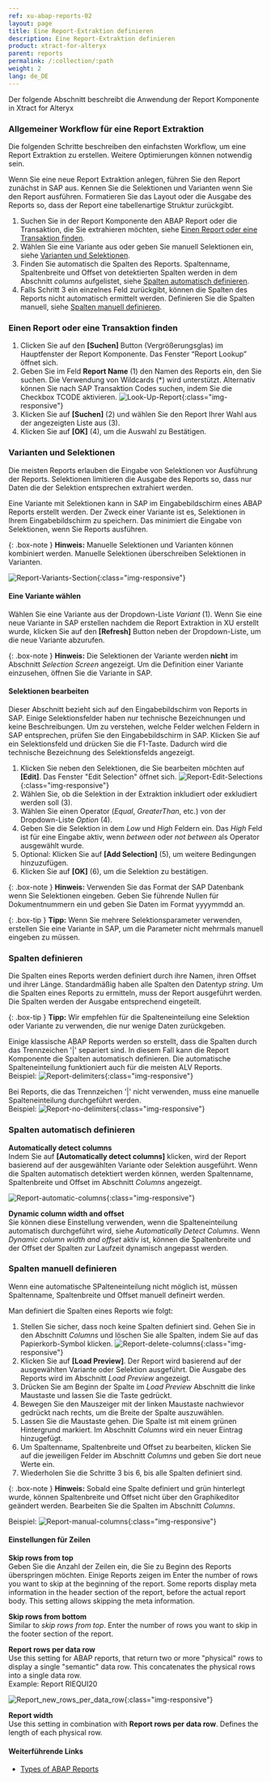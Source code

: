 ```yaml
---
ref: xu-abap-reports-02
layout: page
title: Eine Report-Extraktion definieren
description: Eine Report-Extraktion definieren
product: xtract-for-alteryx
parent: reports
permalink: /:collection/:path
weight: 2
lang: de_DE
---
```


Der folgende Abschnitt beschreibt die Anwendung der Report Komponente in Xtract for Alteryx 

### Allgemeiner Workflow für eine Report Extraktion

Die folgenden Schritte beschreiben den einfachsten Workflow, um eine Report Extraktion zu erstellen.
Weitere Optimierungen können notwendig sein.

Wenn Sie eine neue Report Extraktion anlegen, führen Sie den Report zunächst in SAP aus.
Kennen Sie die Selektionen und Varianten wenn Sie den Report ausführen.
Formatieren Sie das Layout oder die Ausgabe des Reports so, dass der Report eine tabellenartige Struktur zurückgibt.

1. Suchen Sie in der Report Komponente den ABAP Report oder die Transaktion, die Sie extrahieren möchten, siehe [Einen Report oder eine Transaktion finden](#einen-report-oder-eine-transaktion-finden).
2. Wählen Sie eine Variante aus oder geben Sie manuell Selektionen ein, siehe [Varianten und Selektionen](#varianten-und-selektionen).
3. Finden Sie automatisch die Spalten des Reports. Spaltenname, Spaltenbreite und Offset von detektierten Spalten werden in dem Abschnitt *columns* aufgelistet, siehe [Spalten automatisch definieren](#spalten-automatisch-definieren).
4. Falls Schritt 3 ein einzelnes Feld zurückgibt, können die Spalten des Reports nicht automatisch ermittelt werden. Definieren Sie die Spalten manuell, siehe [Spalten manuell definieren](#spalten-manuell-definieren).


### Einen Report oder eine Transaktion finden
1. Clicken Sie auf den **[Suchen]** Button (Vergrößerungsglas) im Hauptfenster der Report Komponente. Das Fenster “Report Lookup” öffnet sich.
2. Geben Sie im Feld **Report Name** (1) den Namen des Reports ein, den Sie suchen. Die Verwendung von Wildcards (*) wird unterstützt. 
Alternativ können Sie nach SAP Transaktion Codes suchen, indem Sie die Checkbox TCODE aktivieren.
![Look-Up-Report](/img/content/Look-Up-Report.png){:class="img-responsive"}
3. Klicken Sie auf **[Suchen]** (2) und wählen Sie den Report Ihrer Wahl aus der angezeigten Liste aus (3).
4. Klicken Sie auf **[OK]** (4), um die Auswahl zu Bestätigen.


### Varianten und Selektionen

Die meisten Reports erlauben die Eingabe von Selektionen vor Ausführung der Reports.
Selektionen limitieren die Ausgabe des Reports so, dass nur Daten die der Selektion entsprechen extrahiert werden.

Eine Variante mit Selektionen kann in SAP im Eingabebildschirm eines ABAP Reports erstellt werden.
Der Zweck einer Variante ist es, Selektionen in Ihrem Eingabebildschirm zu speichern.
Das minimiert die Eingabe von Selektionen, wenn Sie Reports ausführen.

{: .box-note }
**Hinweis:** Manuelle Selektionen und Varianten können kombiniert werden. Manuelle Selektionen überschreiben Selektionen in Varianten.

![Report-Variants-Section](/img/content/Report-Variants-Selection.png){:class="img-responsive"}
#### Eine Variante wählen
Wählen Sie eine Variante aus der Dropdown-Liste *Variant* (1).
Wenn Sie eine neue Variante in SAP erstellen nachdem die Report Extraktion in XU erstellt wurde, klicken Sie auf den **[Refresh]** Button neben der Dropdown-Liste, um die neue Variante abzurufen.

{: .box-note }
**Hinweis:** Die Selektionen der Variante werden **nicht** im Abschnitt *Selection Screen* angezeigt. 
Um die Definition einer Variante einzusehen, öffnen Sie die Variante in SAP.

#### Selektionen bearbeiten

Dieser Abschnitt bezieht sich auf den Eingabebildschirm von Reports in SAP.
Einige Selektionsfelder haben nur technische Bezeichnungen und keine Beschreibungen.
Um zu verstehen, welche Felder welchen Feldern in SAP entsprechen, prüfen Sie den Eingabebildschirm in SAP.
Klicken Sie auf ein Selektionsfeld und drücken Sie die F1-Taste. Dadurch wird die technische Bezeichnung des Selektionsfelds angezeigt.

1. Klicken Sie neben den Selektionen, die Sie bearbeiten möchten auf **[Edit]**. Das Fenster "Edit Selection" öffnet sich.
![Report-Edit-Selections](/img/content/Report-Edit-Selections.png){:class="img-responsive"}
2. Wählen Sie, ob die Selektion in der Extraktion inkludiert oder exkludiert werden soll (3).
3. Wählen Sie einen Operator (*Equal*, *GreaterThan*, etc.) von der Dropdown-Liste *Option* (4). 
4. Geben Sie die Selektion in dem *Low* und *High* Feldern ein. Das *High* Feld ist für eine Eingabe aktiv, wenn *between* oder *not between* als Operator ausgewählt wurde.
5. Optional: Klicken Sie auf **[Add Selection]** (5), um weitere Bedingungen hinzuzufügen.
6. Klicken Sie auf **[OK]** (6), um die Selektion zu bestätigen.

{: .box-note }
**Hinweis:** Verwenden Sie das Format der SAP Datenbank wenn Sie Selektionen eingeben. Geben Sie führende Nullen für Dokumentnummern ein und geben Sie Daten im Format yyyymmdd an.
	
{: .box-tip }
**Tipp:** Wenn Sie mehrere Selektionsparameter verwenden, erstellen Sie eine Variante in SAP, um die Parameter nicht mehrmals manuell eingeben zu müssen. 


### Spalten definieren
Die Spalten eines Reports werden definiert durch ihre Namen, ihren Offset und ihrer Länge. 
Standardmäßig haben alle Spalten den Datentyp *string*.
Um die Spalten eines Reports zu ermitteln, muss der Report ausgeführt werden. Die Spalten werden der Ausgabe entsprechend eingeteilt.

    
{: .box-tip }
**Tipp:** Wir empfehlen für die Spalteneinteilung eine Selektion oder Variante zu verwenden, die nur wenige Daten zurückgeben. 

Einige klassische ABAP Reports werden so erstellt, dass die Spalten durch das Trennzeichen '\|' separiert sind.
In diesem Fall kann die Report Komponente die Spalten automatisch definieren.
Die automatische Spalteneinteilung funktioniert auch für die meisten ALV Reports.<br>
Beispiel:
![Report-delimiters](/img/content/Report_new_delimiters.png){:class="img-responsive"}

Bei Reports, die das Trennzeichen '\|' nicht verwenden, muss eine manuelle Spalteneinteilung durchgeführt werden.<br>
Beispiel:
![Report-no-delimiters](/img/content/Report_new_no_delimiters.png){:class="img-responsive"}


### Spalten automatisch definieren
**Automatically detect columns** <br>
Indem Sie auf **[Automatically detect columns]** klicken, wird der Report basierend auf der ausgewählten Variante oder Selektion ausgeführt.
Wenn die Spalten automatisch detektiert werden können, werden Spaltenname, Spaltenbreite und Offset im Abschnitt *Columns* angezeigt.

![Report-automatic-columns](/img/content/Report_new_automatic_columns.png){:class="img-responsive"}


**Dynamic column width and offset**<br>
Sie können diese Einstellung verwenden, wenn die Spalteneinteilung automatisch durchgeführt wird, siehe *Automatically Detect Columns*.
Wenn *Dynamic column width and offset* aktiv ist, können die Spaltenbreite und der Offset der Spalten zur Laufzeit dynamisch angepasst werden.

### Spalten manuell definieren
Wenn eine automatische SPalteneinteilung nicht möglich ist, müssen Spaltenname, Spaltenbreite und Offset manuell defineirt werden.

Man definiert die Spalten eines Reports wie folgt:

1. Stellen Sie sicher, dass noch keine Spalten definiert sind. Gehen Sie in den Abschnitt *Columns* und löschen Sie alle Spalten, indem Sie auf das Papierkorb-Symbol klicken.
![Report-delete-columns](/img/content/Report_new_delete_column.png){:class="img-responsive"}
2. Klicken Sie auf **[Load Preview]**. Der Report wird basierend auf der ausgewählten Variante oder Selektion ausgeführt. Die Ausgabe des Reports wird im Abschnitt *Load Preview* angezeigt.
3. Drücken Sie am Beginn der Spalte im *Load Preview* Abschnitt die linke Maustaste und lassen Sie die Taste gedrückt.  
4. Bewegen Sie den Mauszeiger mit der linken Maustaste nachwievor gedrückt nach rechts, um die Breite der Spalte auszuwählen.
5. Lassen Sie die Maustaste gehen. Die Spalte ist mit einem grünen Hintergrund markiert. Im Abschnitt *Columns* wird ein neuer Eintrag hinzugefügt. 
6. Um Spaltenname, Spaltenbreite und Offset zu bearbeiten, klicken Sie auf die jeweiligen Felder im Abschnitt *Columns* und geben Sie dort neue Werte ein.
7. Wiederholen Sie die Schritte 3 bis 6, bis alle Spalten definiert sind.


{: .box-note }
**Hinweis:** Sobald eine Spalte definiert und grün hinterlegt wurde, können Spaltenbreite und Offset nicht über den Graphikeditor geändert werden. Bearbeiten Sie die Spalten im Abschnitt *Columns*.

Beispiel:
![Report-manual-columns](/img/content/Report_new_manual.png){:class="img-responsive"}


#### Einstellungen für Zeilen
**Skip rows from top**<br>
Geben Sie die Anzahl der Zeilen ein, die Sie zu Beginn des Reports überspringen möchten. 
Einige Reports zeigen im 
Enter the number of rows you want to skip at the beginning of the report.
Some reports display meta information in the header section of the report, before the actual report body. 
This setting allows skipping the meta information. 

**Skip rows from bottom**<br>
Similar to *skip rows from top*. Enter the number of rows you want to skip in the footer section of the report.


**Report rows per data row**<br>
Use this setting for ABAP reports, that return two or more "physical" rows to display a single "semantic" data row. This concatenates the physical rows into a single data row. <br>
Example: Report RIEQUI20 

![Report_new_rows_per_data_row](/img/content/Report_new_rows_per_data_row.png){:class="img-responsive"}

**Report width**<br>
Use this setting in combination with **Report rows per data row**. Defines the length of each physical row.


#### Weiterführende Links
- [Types of ABAP Reports](https://wiki.scn.sap.com/wiki/display/ABAP/Types+of+Reports)


<!---
### Further reading..

Most reports can be extracted in dialog mode. Some reports have to be extracted in background mode.
Reports that may cause issues:
- Reports w/o column separator '|', such as RM07MBST
- Reports with a '|' in the actual data.
- Reports, that split a line over multiple lines
- Interactive Reports that are meant for reporting purposes and offer navigational features.
- Reports created via report painter

{: .box-tip }
**Tip:** Instead of hard coding manual selections or variants, use parameters. This allows setting selections and variants at runtime.

--->